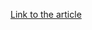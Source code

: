 [Link to the article](https://www.bleepingcomputer.com/news/security/ngioweb-botnet-fueling-residential-proxies-disrupted-in-cybercrime-crackdown/)
